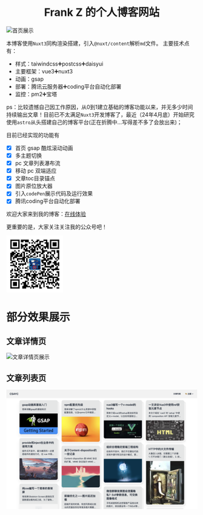 <h1 style="text-align:center;">Frank Z 的个人博客网站</h1>

![首页展示](./assets/img/common/csayc-home.gif)

本博客使用`Nuxt3`同构渲染搭建，引入`@nuxt/content`解析`md`文件。
主要技术点有：
- 样式：taiwindcss➕postcss➕daisyui
- 主要框架：vue3➕nuxt3
- 动画：gsap
- 部署：腾讯云服务器➕coding平台自动化部署
- 监控：pm2➕宝塔

ps：比较遗憾自己因工作原因，从0到1建立基础的博客功能以来，并无多少时间持续输出文章！目前已不太满足`Nuxt3`开发博客了，最近（24年4月底）开始研究使用`astro`从头搭建自己的博客平台(正在折腾中...写得差不多了会放出来)；

目前已经实现的功能有
- [x] 首页 gsap 酷炫滚动动画
- [x] 多主题切换
- [x] pc 文章列表瀑布流
- [x] 移动 pc 双端适应
- [x] 文章toc目录锚点
- [x] 图片原位放大器
- [x] 引入`codePen`展示代码及运行效果
- [x] 腾讯coding平台自动化部署

欢迎大家来到我的博客：[在线体验](https://www.csayc.com)

更重要的是，大家关注关注我的公众号吧！

<img src="./assets/img/common/wechat-qrcode.jpg" width="150">

# 部分效果展示
## 文章详情页
![文章详情页展示](./assets/img/common/csayc-article.gif)
## 文章列表页
![文章列表展示](./assets/img/common/csayc-posts.png)
